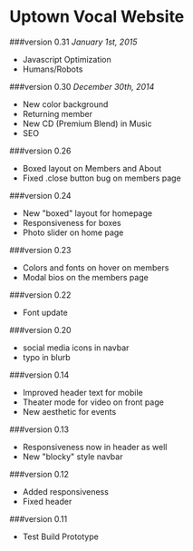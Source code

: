 Uptown Vocal Website
====================

###version 0.31
*January 1st, 2015*

* Javascript Optimization
* Humans/Robots

###version 0.30
*December 30th, 2014*

* New color background
* Returning member
* New CD (Premium Blend) in Music
* SEO

###version 0.26
* Boxed layout on Members and About
* Fixed .close button bug on members page

###version 0.24
* New "boxed" layout for homepage
* Responsiveness for boxes
* Photo slider on home page

###version 0.23
* Colors and fonts on hover on members
* Modal bios on the members page

###version 0.22
* Font update

###version 0.20
* social media icons in navbar
* typo in blurb

###version 0.14
* Improved header text for mobile
* Theater mode for video on front page
* New aesthetic for events

###version 0.13
* Responsiveness now in header as well
* New "blocky" style navbar

###version 0.12
* Added responsiveness
* Fixed header

###version 0.11
* Test Build Prototype